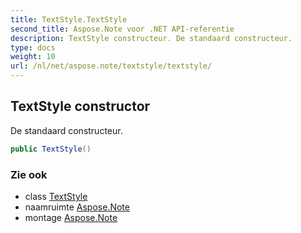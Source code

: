 ```yaml
---
title: TextStyle.TextStyle
second_title: Aspose.Note voor .NET API-referentie
description: TextStyle constructeur. De standaard constructeur.
type: docs
weight: 10
url: /nl/net/aspose.note/textstyle/textstyle/
---
```

## TextStyle constructor

De standaard constructeur.

```csharp
public TextStyle()
```

### Zie ook

* class [TextStyle](../)
* naamruimte [Aspose.Note](../../textstyle/)
* montage [Aspose.Note](../../../)


